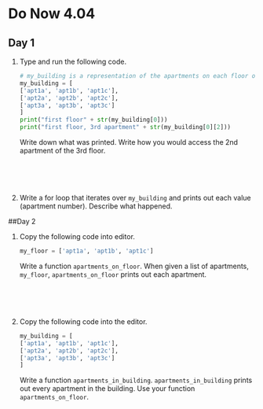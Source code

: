 # Do Now 4.04

## Day 1
1. Type and run the following code. 

    ```python
    # my_building is a representation of the apartments on each floor of my 3 story building
    my_building = [
    ['apt1a', 'apt1b', 'apt1c'],
    ['apt2a', 'apt2b', 'apt2c'],
    ['apt3a', 'apt3b', 'apt3c']
    ]
    print("first floor" + str(my_building[0]))
    print("first floor, 3rd apartment" + str(my_building[0][2]))
    ```

    Write down what was printed. Write how you would access the 2nd apartment of the 3rd floor. 
<br>
<br>
<br>

2. Write a for loop that iterates over `my_building` and prints out each value (apartment number). Describe what happened. 

##Day 2

1. Copy the following code into editor.

    ```python
    my_floor = ['apt1a', 'apt1b', 'apt1c']
    ```

    Write a function `apartments_on_floor`.  When given a list of apartments, `my_floor`, `apartments_on_floor` prints out each apartment. 

    <br>
    <br>
    <br>

2. Copy the following code into the editor. 

    ```python
    my_building = [
    ['apt1a', 'apt1b', 'apt1c'],
    ['apt2a', 'apt2b', 'apt2c'],
    ['apt3a', 'apt3b', 'apt3c']
    ]
    ```
    Write a function  `apartments_in_building`. `apartments_in_building` prints out every apartment in the building. Use your function `apartments_on_floor`. 
<br>
<br>
<br>